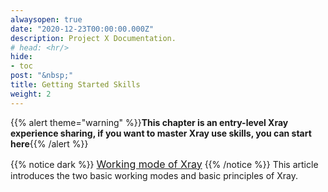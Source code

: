 ```yaml
---
alwaysopen: true
date: "2020-12-23T00:00:00.000Z"
description: Project X Documentation.
# head: <hr/>
hide:
- toc
post: "&nbsp;"
title: Getting Started Skills
weight: 2
---
```

{{% alert theme="warning" %}}**This chapter is an entry-level Xray experience sharing, if you want to master Xray use skills, you can start here**{{% /alert %}}
<br>

{{% notice dark %}}
<font size=3>[Working mode of Xray](./work)</font>
{{% /notice %}}
This article introduces the two basic working modes and basic principles of Xray.

